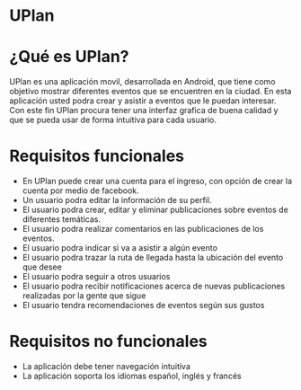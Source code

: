 # UPlan
# ¿Qué es UPlan?
UPlan es una aplicación movil, desarrollada en Android, que tiene como objetivo mostrar diferentes eventos que se encuentren en la ciudad. En esta aplicación usted podra crear y asistir a eventos que le puedan interesar. Con este fin UPlan procura tener una interfaz grafica de buena calidad y que se pueda usar de forma intuitiva para cada usuario.
# Requisitos funcionales
- En UPlan puede crear una cuenta para el ingreso, con opción de crear la cuenta por medio de facebook.
- Un usuario podra editar la información de su perfil.
- El usuario podra crear, editar y eliminar publicaciones sobre eventos de diferentes temáticas.
- El usuario podra realizar comentarios en las publicaciones de los eventos.
- El usuario podra indicar si va a asistir a algún evento
- El usuario podra trazar la ruta de llegada hasta la ubicación del evento que desee
- El usuario podra seguir a otros usuarios
- El usuario podra recibir notificaciones acerca de nuevas publicaciones realizadas por la gente que sigue
- El usuario tendra recomendaciones de eventos según sus gustos
# Requisitos no funcionales
- La aplicación debe tener navegación intuitiva 
- La aplicación soporta los idiomas español, inglés y francés
